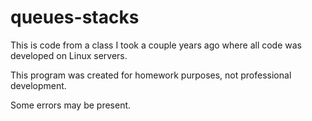 # queues-stacks

This is code from a class I took a couple years ago where all code was developed on Linux servers.

This program was created for homework purposes, not professional development.

Some errors may be present.
